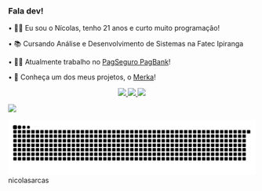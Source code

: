 ### Fala dev!

• 👨‍🦱 Eu sou o Nícolas, tenho 21 anos e curto muito programação!

• 📚 Cursando Análise e Desenvolvimento de Sistemas na Fatec Ipiranga

• 👨‍💼  Atualmente trabalho no <a href="https://pagseguro.uol.com.br/conta-digital/conta-digital-gratis#rmcl">PagSeguro PagBank</a>!

• 🥇 Conheça um dos meus projetos, o <a href="https://github.com/nicolasarcas/merka_app">Merka</a>!

<a href="https://github.com/nicolasarcas">
  <p align="center">
    <img height="180em" src="https://github-readme-stats.vercel.app/api?username=nicolasarcas&show_icons=true&theme=tokyonight&include_all_commits=true&count_private=true"/>
    <img height="180em" src="https://github-readme-stats.vercel.app/api/top-langs/?username=nicolasarcas&layout=compact&langs_count=16&theme=tokyonight"/>
    <img height="180em" src = "https://github-readme-streak-stats.herokuapp.com?user=nicolasarcas&theme=tokyonight&hide_border=true">
  </p>
    
<a href="https://www.linkedin.com/in/nicolas-arcas-01063712a" target="_blank"><img src="https://img.shields.io/badge/-LinkedIn-%230077B5?style=for-the-badge&logo=linkedin&logoColor=white" target="_blank"></a> 

![Snake animation](https://github.com/nicolasarcas/nicolasarcas/blob/output/github-contribution-grid-snake.svg)nicolasarcas
